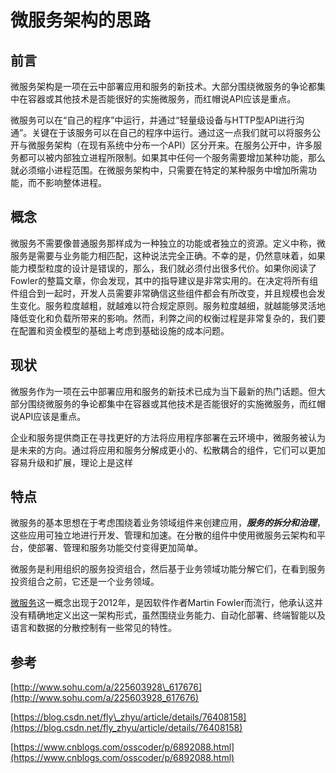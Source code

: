 # 微服务架构的思路

## 前言

微服务架构是一项在云中部署应用和服务的新技术。大部分围绕微服务的争论都集中在容器或其他技术是否能很好的实施微服务，而红帽说API应该是重点。

微服务可以在“自己的程序”中运行，并通过“轻量级设备与HTTP型API进行沟通”。关键在于该服务可以在自己的程序中运行。通过这一点我们就可以将服务公开与微服务架构（在现有系统中分布一个API）区分开来。在服务公开中，许多服务都可以被内部独立进程所限制。如果其中任何一个服务需要增加某种功能，那么就必须缩小进程范围。在微服务架构中，只需要在特定的某种服务中增加所需功能，而不影响整体进程。

## 概念

微服务不需要像普通服务那样成为一种独立的功能或者独立的资源。定义中称，微服务是需要与业务能力相匹配，这种说法完全正确。不幸的是，仍然意味着，如果能力模型粒度的设计是错误的，那么，我们就必须付出很多代价。如果你阅读了Fowler的整篇文章，你会发现，其中的指导建议是非常实用的。在决定将所有组件组合到一起时，开发人员需要非常确信这些组件都会有所改变，并且规模也会发生变化。服务粒度越粗，就越难以符合规定原则。服务粒度越细，就越能够灵活地降低变化和负载所带来的影响。然而，利弊之间的权衡过程是非常复杂的，我们要在配置和资金模型的基础上考虑到基础设施的成本问题。

## 现状

微服务作为一项在云中部署应用和服务的新技术已成为当下最新的热门话题。但大部分围绕微服务的争论都集中在容器或其他技术是否能很好的实施微服务，而红帽说API应该是重点。

企业和服务提供商正在寻找更好的方法将应用程序部署在云环境中，微服务被认为是未来的方向。通过将应用和服务分解成更小的、松散耦合的组件，它们可以更加容易升级和扩展，理论上是这样

## 特点

微服务的基本思想在于考虑围绕着业务领域组件来创建应用，_**服务的拆分和治理**_，这些应用可独立地进行开发、管理和加速。在分散的组件中使用微服务云架构和平台，使部署、管理和服务功能交付变得更加简单。

微服务是利用组织的服务投资组合，然后基于业务领域功能分解它们，在看到服务投资组合之前，它还是一个业务领域。

[微服务](https://baike.baidu.com/item/%E5%BE%AE%E6%9C%8D%E5%8A%A1)这一概念出现于2012年，是因软件作者Martin Fowler而流行，他承认这并没有精确地定义出这一架构形式，虽然围绕业务能力、自动化部署、终端智能以及语言和数据的分散控制有一些常见的特性。

## 参考

[http://www.sohu.com/a/225603928\_617676](http://www.sohu.com/a/225603928_617676)

[https://blog.csdn.net/fly\_zhyu/article/details/76408158](https://blog.csdn.net/fly_zhyu/article/details/76408158)

[https://www.cnblogs.com/osscoder/p/6892088.html](https://www.cnblogs.com/osscoder/p/6892088.html)

